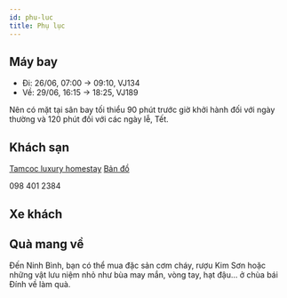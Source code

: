 ```yaml
---
id: phu-luc
title: Phụ lục
---
```



## Máy bay

- Đi: 26/06, 07:00 -> 09:10, VJ134
- Về: 29/06, 16:15 -> 18:25, VJ189

Nên có mặt tại sân bay tối thiểu 90 phút trước giờ khởi hành đối với ngày thường và 120 phút đối với các ngày lễ, Tết.


## Khách sạn

[Tamcoc luxury homestay](https://www.booking.com/hotel/vn/tam-coc-luxury-homestay.vi.html)
[Bản đồ](https://goo.gl/maps/G86KTcEw4aMjyaYE8)

098 401 2384


## Xe khách



## Quà mang về

Đến Ninh Bình, bạn có thể mua đặc sản cơm cháy, rượu Kim Sơn hoặc những vật lưu niệm nhỏ như bùa may mắn, vòng tay, hạt đậu… ở chùa bái Đính về làm quà.